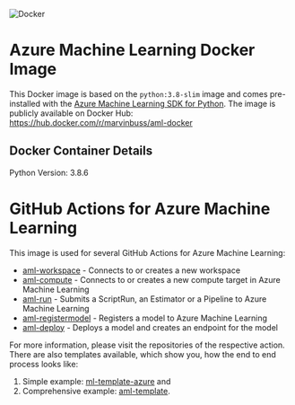![Docker](https://github.com/marvinbuss/aml-docker/workflows/Docker/badge.svg)

# Azure Machine Learning Docker Image

This Docker image is based on  the `python:3.8-slim` image and comes pre-installed with the [Azure Machine Learning SDK for Python](https://docs.microsoft.com/en-us/python/api/overview/azure/ml/?view=azure-ml-py). The image is publicly available on Docker Hub: https://hub.docker.com/r/marvinbuss/aml-docker

## Docker Container Details

Python Version: 3.8.6

# GitHub Actions for Azure Machine Learning

This image is used for several GitHub Actions for Azure Machine Learning:

- [aml-workspace](https://github.com/Azure/aml-workspace) - Connects to or creates a new workspace
- [aml-compute](https://github.com/Azure/aml-compute) - Connects to or creates a new compute target in Azure Machine Learning
- [aml-run](https://github.com/Azure/aml-run) - Submits a ScriptRun, an Estimator or a Pipeline to Azure Machine Learning
- [aml-registermodel](https://github.com/Azure/aml-registermodel) - Registers a model to Azure Machine Learning
- [aml-deploy](https://github.com/Azure/aml-deploy) - Deploys a model and creates an endpoint for the model

For more information, please visit the repositories of the respective action.
There are also templates available, which show you, how the end to end process looks like:

1. Simple example: [ml-template-azure](https://github.com/machine-learning-apps/ml-template-azure) and
2. Comprehensive example: [aml-template](https://github.com/Azure/aml-template).
